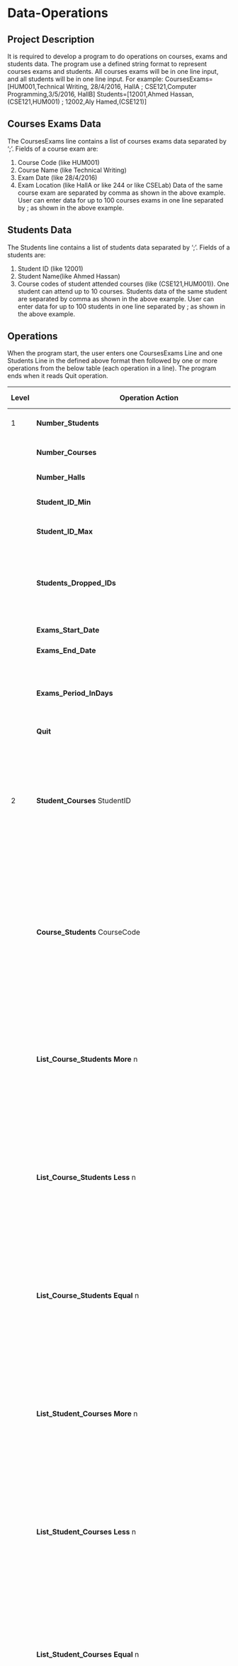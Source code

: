 # Data-Operations
## Project Description 
It is required to develop a program to do operations on courses, exams and
students data. The program use a defined string format to represent
courses exams and students. All courses exams will be in one line input, and
all students will be in one line input. For example:
CoursesExams=[HUM001,Technical Writing, 28/4/2016, HallA ; CSE121,Computer Programming,3/5/2016, HallB]
Students=[12001,Ahmed Hassan, (CSE121,HUM001) ; 12002,Aly Hamed,(CSE121)]
## Courses Exams Data
The CoursesExams line contains a list of courses exams data separated by ‘;’.
Fields of a course exam are:
1. Course Code (like HUM001)
2. Course Name (like Technical Writing)
3. Exam Date (like 28/4/2016)
4. Exam Location (like HallA or like 244 or like CSELab)
Data of the same course exam are separated by comma as shown in the
above example. User can enter data for up to 100 courses exams in one line
separated by ; as shown in the above example.

## Students Data
The Students line contains a list of students data separated by ‘;’. Fields of a
students are:
1. Student ID (like 12001)
2. Student Name(like Ahmed Hassan)
3. Course codes of student attended courses (like (CSE121,HUM001)).
One student can attend up to 10 courses.
Students data of the same student are separated by comma as shown in the
above example. User can enter data for up to 100 students in one line
separated by ; as shown in the above example.

## Operations
When the program start, the user enters one CoursesExams Line and one
Students Line in the defined above format then followed by one or more
operations from the below table (each operation in a line). The program
ends when it reads Quit operation.



|Level| Operation Action| Required from the Program|
|-----|-----------------|--------------------------|
|1  |**Number_Students**  | Print the number of students|
|     |**Number_Courses**    |       Print the number of Courses.|
|      |**Number_Halls**      |       Print the number of Halls|
| 			|**Student_ID_Min**      |      Print the minimum student ID value|
| |**Student_ID_Max**           | Print the maximum student ID value|
| |**Students_Dropped_IDs**     | Print the IDs between minimum and maximum student ID that are not assigned to any student|
| |**Exams_Start_Date**        |  The date of the earliest exam|
| |**Exams_End_Date**         |   The date of the latest exam|
| |**Exams_Period_InDays**    |   The number of days from the start date to the end date. (including the start and end days)|
| |**Quit**                   |   End program|
|2     |**Student_Courses** StudentID |List all course codes of the student having the given StudentID (StudentID will be a valid student ID (every  output course code should be printed in a separate output line)|
||**Course_Students** CourseCode |List all student IDs of the students attending the given CourseCode (CourseCode will be a valid Course Code) (every output student ID should be printed in a separate output line)|
||**List_Course_Students More** n |	List course codes of courses having more than n students (n will be a valid non negative integer) (every output course code should be printed in a separate output line)|
||**List_Course_Students Less** n |	List course codes of courses having less than n students (n will be a valid non negative integer) (every output course code should be printed in a separate output line)|
||**List_Course_Students Equal** n |	List course codes of courses having exactly n students (n will be a valid non negativeinteger) (every output course code should be printed in a separate output line)|
||**List_Student_Courses More** n |List all student IDs of the students attending more than n courses (n will be a valid non negative integer) (every output student ID should be printed in a separate output line)|
||**List_Student_Courses Less** n |List all student IDs of the students attending less than n courses (n will be a valid non negative integer) (every output student ID should be printed in a separate output line)|
||**List_Student_Courses Equal** n| List all student IDs of the students attending exactly n courses (n will be a valid non negative integer) (every output student ID should be printed in a separate output line)|
||**List_Hall_Students** Hallname,Date| List all student IDs of the students attending exam at hallname at examdate (Hallname will be a valid Hall Name, Date will be a valid date)(every output student ID should be printed in a separate output line) Repeated ID should only be printed one time|
||**List_Hall_Students_InAnyday** HallName| List all student IDs of the students attending exam at hallname at any date (Hallname will be a valid Hall Name) (every output student ID should be printed in a separate output line) Repeated ID should only be printed one time|
||**List_Day_Students_InAnyHall** Date| List all student IDs of the students attending exam given examdate (Date will be a valid date) (every output student ID should be printed in a separate output line) Repeated ID should only be printed one time|
|3| **List_Exams** Date| List all course codes of the courses having exam at the given Date (Date will be a valid date) (every output course code should be printed in a separate output line)|
||**List_StudyDays** StudendID,CouseCode |StudyDays of is the number of days a student have between two consecutive exams he/she attend (not including the exam days) in case of first exam the StudyDays should be 7. This command should print the StudyDays of a student before certain CourseCode.|
||**List_StudyDays_ForEveryStudent** CourseCode| This command should print every student ID in a course followed by the StudyDays of that student for the given coursecode|
||**List_StudyDays_ForEveryCourse** StudentID| This command should print every Course Code attended by the given student followed by the StudyDays of that course for the given student|
||**List_Minimum_Student_StudyDays** StudentID| This command should print the minimum StudyDays of all courses of the given student|
||**List_Minimum_Course_StudyDays** CourseCode| This command should print the minimum StudyDays of all students of the given course|
||**List_Minimum_StudyDays**| This command should print the minimum StudyDays of all students of all courses|
||**List_Exam_InSameDay** StudentID| Print all course codes of courses attended by the given student that have exams on the same day (conflict)|
||**List_Exam_InSameDay_ForEveryStudent**| Print all student IDs of all students followed by course codes of courses attended by the student that have exams on the same day (conflict)|
||**List_Exam_InSameHall** Date| Print all course codes of courses have exams on the same hall at the given date (conflict)|
||**List_Exam_InSameHall_Simultaneously_InAnyDay**| Print all dates from the start exam date to the end exam date and each date is followed by course codes of courses have exams on the same hall at that date (conflict)|
|4|**Reschedule_Course_InSameHall_InDifferentDay** Code,StartDate,EndDate|Choose another date for thecourse with Course Code(Code) and keeping the same hall without having a conflict with other exams. The chosen date should be in the given date range|
||**Reschedule_Course_InSameDay_InDifferentHall** Code| Choose another hall for the course with Course Code (Code) and keeping the same date without having a conflict with other exams|
||**Reschedule_Course_InSameHall_To_Reach_Minimum_StudyDays** Code,MinDays,StartDate,EndDate| Choose another date for the course with Course Code (Code) and keeping the same hall without having a conflict with other exams. And such that the StudyDays of all students of that course should be at least (MinDays). The chosen date should be in the given date range|
## General Constraints:
1. User can input up to 100 courses and up to 100 students.
2. Each student can attend up to 10 courses.
3. Graphics library and Time class can not be used in that project.
4. All your code should be in one file.
5. Do not prompt user to enter anything , just read the input directly and print the output of operations directly.
6. At any operation if the output is empty the operation should print “none”
7. Output should not include any extra white spaces or any extra texts more than the results.
